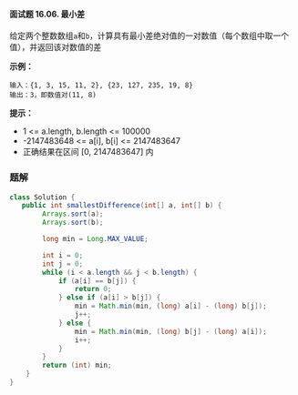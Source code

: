 #### 面试题 16.06. 最小差

给定两个整数数组`a`和`b`，计算具有最小差绝对值的一对数值（每个数组中取一个值），并返回该对数值的差

**示例：**

```shell
输入：{1, 3, 15, 11, 2}, {23, 127, 235, 19, 8}
输出：3，即数值对(11, 8)
```

**提示：**

* 1 <= a.length, b.length <= 100000
* -2147483648 <= a[i], b[i] <= 2147483647
* 正确结果在区间 [0, 2147483647] 内

### 题解

```java
class Solution {
   public int smallestDifference(int[] a, int[] b) {
        Arrays.sort(a);
        Arrays.sort(b);

        long min = Long.MAX_VALUE;

        int i = 0;
        int j = 0;
        while (i < a.length && j < b.length) {
            if (a[i] == b[j]) {
                return 0;
            } else if (a[i] > b[j]) {
                min = Math.min(min, (long) a[i] - (long) b[j]);
                j++;
            } else {
                min = Math.min(min, (long) b[j] - (long) a[i]);
                i++;
            }
        }
        return (int) min;
    }
}
```

